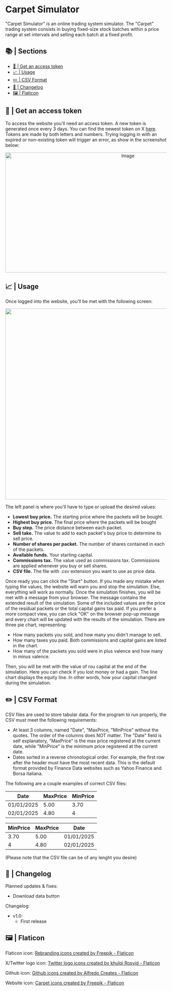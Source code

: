 # Carpet Simulator
"Carpet Simulator" is an online trading system simulator. The "Carpet" trading system consists in buying fixed-size stock batches within a price range  at set intervals and selling each batch at a fixed profit.

## 📚 | Sections 

- [🔑 | Get an access token](#--get-an-access-token)
- [📈 | Usage](#--usage)
- [✏️ | CSV Format](#--csv-format)
- [🎯 | Changelog](#--changelog)
- [🖼 | Flaticon](#--flaticon)

## 🔑 | Get an access token

To access the website you'll need an access token. A new token is generated once every 3 days. You can find the newest token on X [here](https://www.example.com).
Tokens are made by both letters and numbers. Trying logging in with an expired or non-existing token will trigger an error, as show in the screenshot below:

<p align="center">
  <img width="750" height="375" alt="Image" src="https://github.com/user-attachments/assets/8a652a21-9cfa-4b75-8055-d8b09b104d72" />
</p>

## 📈 | Usage
Once logged into the website, you'll be met with the following screen:
<p align="center">
  <img width="1365" height="596" alt="Image" src="https://github.com/user-attachments/assets/adf62645-43db-41d0-804e-36c05f278825" />
</p>

The left panel is where you'll have to type or upload the desired values:
- **Lowest buy price.** The starting price where the packets will be bought.
- **Highest buy price.** The final price where the packets will be bought
- **Buy step.** The price distance between each packet.
- **Sell take.** The value to add to each packet's buy price to determine its sell price.
- **Number of shares per packet.** The number of shares contained in each of the packets.
- **Available funds.** Your starting capital.
- **Commissions tax.** The value used as commissions tax. Commissions are applied whenever you buy or sell shares.
- **CSV file.** The file with .csv extension you want to use as price data.

Once ready you can click the "Start" button. If you made any mistake when typing the values, the website will warn you and stop the simulation. Else, everything will work as normally.
Once the simulation finishes, you will be met with a message from your browser. The message contains the extended result of the simulation. Some of the included values are the price of the residual packets or the total capital gains tax paid.
If you prefer a more compact view, you can click "OK" on the browser pop-up message and every chart will be updated with the results of the simulation.
There are three pie chart, representing:
- How many packets you sold, and how many you didn't manage to sell.
- How many taxes you paid. Both commissions and capital gains are listed in the chart.
- How many of the packets you sold were in plus valence and how many in minus valence.

Then, you will be met with the value of rou capital at the end of the simulation. Here you can check if you lost money or had a gain.
The line chart displays the equity line. In other words, how your capital changed during the simulation. 


## ✏️ | CSV Format
CSV files are used to store tabular data. For the program to run properly, the CSV must meet the following requirements:
- At least 3 columns, named "Date", "MaxPrice, "MinPrice" without the quotes. The order of the columns does NOT matter. The "Date" field is self explanatory, "MaxPrice" is the max price registered at the current date, while "MinPrice" is the minimum price registered at the current date.
- Dates sorted in a reverse chronological order. For example, the first row after the header must have the most recent data. This is the default format provided by Finance Data websites such as Yahoo Finance and Borsa italiana.

The following are a couple examples of correct CSV files:

| Date  | MaxPrice | MinPrice |
| ------------- | ------------- | ------------- |
| 01/01/2025  | 5.00  | 3.70 |
| 02/01/2025  | 4.80  | 4 |

| MinPrice | MaxPrice | Date |
| ------------- | ------------- | ------------- |
| 3.70  | 5.00  | 01/01/2025 |
| 4 | 4.80  | 02/01/2025 |

(Please note that the CSV file can be of any lenght you desire)

## 🎯 | Changelog

Planned updates & fixes:
- Download data button

Changelog:
- v1.0:
  - First release
## 🖼 | Flaticon
Flaticon icon:
<a href="https://www.flaticon.com/free-icons/rebranding" title="rebranding icons">Rebranding icons created by Freepik - Flaticon</a>

X/Twitter logo icon:
<a href="https://www.flaticon.com/free-icons/twitter-logo" title="twitter logo icons">Twitter logo icons created by khulqi Rosyid - Flaticon</a>

Github icon:
<a href="https://www.flaticon.com/free-icons/github" title="github icons">Github icons created by Alfredo Creates - Flaticon</a>

Website icon:
<a href="https://www.flaticon.com/free-icons/carpet" title="carpet icons">Carpet icons created by Freepik - Flaticon</a>
